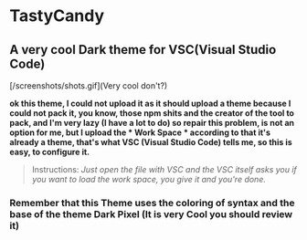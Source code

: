 # TastyCandy

## A very cool Dark theme for VSC(Visual Studio Code)

[/screenshots/shots.gif](Very cool don't?)


**ok this theme, I could not upload it as it should upload a theme because I could not pack it, you know, those npm shits and the creator of the tool to pack, and I'm very lazy (I have a lot to do) so repair this problem, is not an option for me, but I upload the * Work Space * according to that it's already a theme, that's what VSC (Visual Studio Code) tells me, so this is easy, to configure it.**

> Instructions:
*Just open the file with VSC and the VSC itself asks you if you want to load the work space, you give it and you're done.*


### Remember that this Theme uses the coloring of syntax and the base of the theme Dark Pixel (It is very Cool you should review it)
